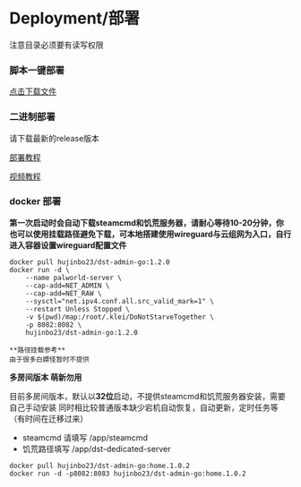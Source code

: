 # Deployment/部署
注意目录必须要有读写权限

### 脚本一键部署
[点击下载文件](https://github.com/hujinbo23/dst-admin-go/blob/main/docs/install/%E4%B8%80%E9%94%AE%E9%83%A8%E7%BD%B2%E8%84%9A%E6%9C%ACv4.6%E7%89%88%E6%9C%AC.sh.x)

### 二进制部署
请下载最新的release版本

[部署教程](https://blog.csdn.net/Dig_hoof/article/details/131296762)

[视频教程](https://www.bilibili.com/read/cv25125509)

### docker 部署

**第一次启动时会自动下载steamcmd和饥荒服务器，请耐心等待10-20分钟，你也可以使用挂载路径避免下载，可本地搭建使用wireguard与云组网为入口，自行进入容器设置wireguard配置文件**

```
docker pull hujinbo23/dst-admin-go:1.2.0
docker run -d \
    --name palworld-server \
    --cap-add=NET_ADMIN \
    --cap-add=NET_RAW \
    --sysctl="net.ipv4.conf.all.src_valid_mark=1" \
    --restart Unless Stopped \
    -v $(pwd)/map:/root/.klei/DoNotStarveTogether \
    -p 8082:8082 \
    hujinbo23/dst-admin-go:1.2.0

**路径挂载参考**
由于很多白嫖怪暂时不提供
```

**多房间版本 萌新勿用**

目前多房间版本，默认以**32位**启动，不提供steamcmd和饥荒服务器安装，需要自己手动安装
同时相比较普通版本缺少宕机自动恢复，自动更新，定时任务等（有时间在迁移过来）

+ steamcmd 请填写 /app/steamcmd
+ 饥荒路径填写 /app/dst-dedicated-server

```
docker pull hujinbo23/dst-admin-go:home.1.0.2
docker run -d -p8082:8083 hujinbo23/dst-admin-go:home.1.0.2
```
